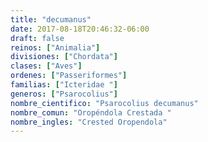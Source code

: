 ```yaml
---
title: "decumanus"
date: 2017-08-18T20:46:32-06:00
draft: false
reinos: ["Animalia"]
divisiones: ["Chordata"]
clases: ["Aves"]
ordenes: ["Passeriformes"]
familias: ["Icteridae "]
generos: ["Psarocolius"]
nombre_cientifico: "Psarocolius decumanus"
nombre_comun: "Oropéndola Crestada "
nombre_ingles: "Crested Oropendola"
---
```


